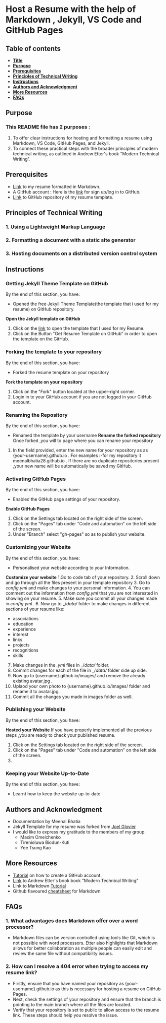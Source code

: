 # Host a Resume with the help of Markdown , Jekyll, VS Code and GitHub Pages
## Table of contents
* [**Title**](https://github.com/meenalbhatia28/meenalbhatia28.github.io/blob/gh-pages/README.md#host-a-resume-with-the-help-of-markdown--jekyll-vs-code-and-github-pages)
* [**Purpose**](https://github.com/meenalbhatia28/meenalbhatia28.github.io/blob/gh-pages/README.md#Purpose)
* [**Prerequisites**](https://github.com/meenalbhatia28/meenalbhatia28.github.io/blob/gh-pages/README.md#Prerequisites)
* [**Principles of Technical Writing**](https://github.com/meenalbhatia28/meenalbhatia28.github.io/blob/gh-pages/README.md#Principles-of-Technical-Writing)
* [**Instructions**](https://github.com/meenalbhatia28/meenalbhatia28.github.io/blob/gh-pages/README.md#Instructions)
* [**Authors and Acknowledgment**](https://github.com/meenalbhatia28/meenalbhatia28.github.io/blob/gh-pages/README.md#authors-and-acknowledgment)
* [**More Resources**](https://github.com/meenalbhatia28/meenalbhatia28.github.io/blob/gh-pages/README.md#More-Resources)
* [**FAQs**](https://github.com/meenalbhatia28/meenalbhatia28.github.io/blob/gh-pages/README.md#FAQs)
## Purpose
### This README file has 2  purposes :
1. To offer clear instructions for hosting and formatting a resume using Markdown, VS Code, GitHub Pages, and Jekyll.
2. To connect these practical steps with the broader principles of modern technical writing, as outlined in Andrew Etter's book "Modern Technical Writing".


## Prerequisites
- [Link](https://github.com/meenalbhatia28/meenalbhatia28.github.io/blob/gh-pages/RESUME.md) to my resume formatted in Markdown.
- A GitHub account : Here is the [link](https://github.com/) for sign up/log in to GitHub.
- [Link](https://github.com/meenalbhatia28/meenalbhatia28.github.io) to GitHub repository of my resume template.
## Principles of Technical Writing
### 1. Using a Lightweight Markup Language

### 2.  Formatting a document with a static site generator
### 3. Hosting documents on a distributed version control system
## Instructions 
### Getting Jekyll Theme Template on GitHub
By the end of this section, you have:
- Opened the free Jekyll Theme Template(the template that i used for my resume) on GitHub repository.

**Open the Jekyll template on GitHub**
1. Click on the [link](https://jekyllthemes.io/theme/resume-template) to open the template that I used for my Resume.
2. Click on the Button "Get Resume Template on GitHub" in order to open the template on the GitHub.

### Forking the template to your repository
By the end of this section, you have:
- Forked the resume template on your repository

**Fork the template on your repository**
1. Click on the "Fork" button located at the upper-right corner.
2. Login in to your GitHub account if you are not logged in your GitHub account.

### Renaming the Repository
By the end of this section, you have:
- Renamed the template by your username
**Rename the forked repository**
 Once forked ,you will to page where you can rename your repository
1. In the field provided, enter the new name for your repository as as {your-username}.github.io .
For examples :-for my repository it meenalbhatia28.github.io .
If there are no duplicate repositories present ,your new name will be automatically be saved my GitHub.

### Activating GitHub Pages
By the end of this section, you have:
- Enabled the GitHub page settings of your repository.

**Enable GitHub Pages**
1. Click on the Settings tab located on the right side of the screen.
2. Click on the "Pages" tab under "Code and automation" on the left side of the screen.
3. Under "Branch" select "gh-pages" so as to publish your website.
### Customizing your Website
By the end of this section, you have:
- Personalised your website according to your Information.

**Customize your website** 
1.Go to code tab of your repository.
2. Scroll down and go through all the files present in your template repository 
3. Go to  _config.yml_ and make changes to your personal information.
4. You can comment out the information from _config.yml_ that you are not interested in showing on your resume.
5. Make sure you commit all your changes made in _config.yml_ .
6. Now go to _/_data/_ folder to make changes in different sections of your resume like:
   - associations
   - education
   - experience
   - interest
   - links
   - projects
   - recognitions
   - skills
7. Make changes in the _.yml_ files in _/_data/_ folder.
8. Commit changes for each of the file in _/_data/_ folder side up side.
9. Now go to {username}.github.io/images/ and remove the already existing avatar.jpg .
10. Uplaod your own photo to {username}.github.io/images/ folder and rename it to avatar.jpg.
11. Commit all the changes you made in images folder as well.
### Publishing your Website
By the end of this section, you have:

**Hosted your Website**
If you have properly implemented all the previous steps ,you are ready to check your published resume.
1. Click on the Settings tab located on the right side of the screen.
2. Click on the "Pages" tab under "Code and automation" on the left side of the screen.
3.


### Keeping your Website Up-to-Date
By the end of this section, you have:
- Learnt how to keep the website up-to-date




## Authors and Acknowledgment
- Documentation by Meenal Bhatia
- Jekyll Template  for my resume was forked from  [Joel Glovier](https://github.com/jglovier) 
- I would like to express my gratitude to the members of my group
    - Maxim Omelchenko
    - Tirenioluwa Biodun-Kuti
    - Yee Tsung Kao 

## More Resources
- [Tutorial](https://www.youtube.com/watch?v=QUtk-Uuq9nE) on how to create a GitHub account.
- [Link](https://www.amazon.ca/Modern-Technical-Writing-Introduction-Documentation-ebook/dp/B01A2QL9SS) to Andrew Etter's book book "Modern Technical Writing"
- Link to Markdown [Tutorial](https://www.markdowntutorial.com/lesson/1/)
- Github flavoured [cheatsheet](https://github.com/adam-p/markdown-here/wiki/Markdown-Cheatsheet) for Markdown 

## FAQs
### 1. What advantages does Markdown offer over a word processor?
- Markdown files can be version controlled using tools like Git, which is not possible with word processors. Etter also highlights that Markdown allows for better collaboration as multiple people can easily edit and review the same file without compatibility issues.

### 2. How can I resolve a 404 error when trying to access my resume link?
- Firstly, ensure that you have named your repository as {your-username}.github.io as this is necessary for hosting a resume on GitHub Pages. 
- Next, check the settings of your repository and ensure that the branch is pointing to the main branch where all the files are located.
- Verify that your repository is set to public to allow access to the resume link.
These steps should help you resolve the issue.






